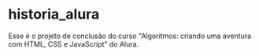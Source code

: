 # historia_alura
Esse é o projeto de conclusão do curso "Algoritmos: criando uma aventura com HTML, CSS e JavaScript" do Alura.
